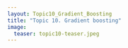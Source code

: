 ```yaml
---
layout: Topic10_Gradient_Boosting
title: "Topic 10. Gradient boosting"
image:
  teaser: topic10-teaser.jpeg
---
```



